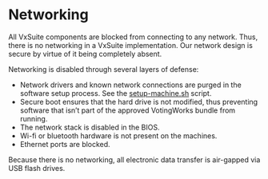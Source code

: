 # Networking

All VxSuite components are blocked from connecting to any network. Thus, there is no networking in a VxSuite implementation. Our network design is secure by virtue of it being completely absent.

Networking is disabled through several layers of defense:

* Network drivers and known network connections are purged in the software setup process. See the [setup-machine.sh](https://github.com/votingworks/vxsuite-complete-system/blob/ea6b16374f7f8a35e1f4fa6a0291291987e925cb/setup-machine.sh#L422) script.
* Secure boot ensures that the hard drive is not modified, thus preventing software that isn’t part of the approved VotingWorks bundle from running.
* The network stack is disabled in the BIOS.
* Wi-fi or bluetooth hardware is not present on the machines.
* Ethernet ports are blocked.

Because there is no networking, all electronic data transfer is air-gapped via USB flash drives.

